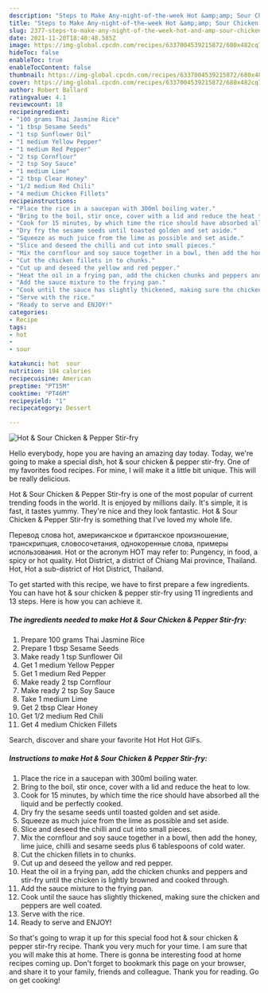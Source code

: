 ```yaml
---
description: "Steps to Make Any-night-of-the-week Hot &amp;amp; Sour Chicken &amp;amp; Pepper Stir-fry"
title: "Steps to Make Any-night-of-the-week Hot &amp;amp; Sour Chicken &amp;amp; Pepper Stir-fry"
slug: 2377-steps-to-make-any-night-of-the-week-hot-and-amp-sour-chicken-and-amp-pepper-stir-fry
date: 2021-11-20T18:40:48.585Z
image: https://img-global.cpcdn.com/recipes/6337004539215872/680x482cq70/hot-sour-chicken-pepper-stir-fry-recipe-main-photo.jpg
hideToc: false
enableToc: true
enableTocContent: false
thumbnail: https://img-global.cpcdn.com/recipes/6337004539215872/680x482cq70/hot-sour-chicken-pepper-stir-fry-recipe-main-photo.jpg
cover: https://img-global.cpcdn.com/recipes/6337004539215872/680x482cq70/hot-sour-chicken-pepper-stir-fry-recipe-main-photo.jpg
author: Robert Ballard
ratingvalue: 4.1
reviewcount: 18
recipeingredient:
- "100 grams Thai Jasmine Rice"
- "1 tbsp Sesame Seeds"
- "1 tsp Sunflower Oil"
- "1 medium Yellow Pepper"
- "1 medium Red Pepper"
- "2 tsp Cornflour"
- "2 tsp Soy Sauce"
- "1 medium Lime"
- "2 tbsp Clear Honey"
- "1/2 medium Red Chili"
- "4 medium Chicken Fillets"
recipeinstructions:
- "Place the rice in a saucepan with 300ml boiling water."
- "Bring to the boil, stir once, cover with a lid and reduce the heat to low."
- "Cook for 15 minutes, by which time the rice should have absorbed all the liquid and be perfectly cooked."
- "Dry fry the sesame seeds until toasted golden and set aside."
- "Squeeze as much juice from the lime as possible and set aside."
- "Slice and deseed the chilli and cut into small pieces."
- "Mix the cornflour and soy sauce together in a bowl, then add the honey, lime juice, chilli and sesame seeds plus 6 tablespoons of cold water."
- "Cut the chicken fillets in to chunks."
- "Cut up and deseed the yellow and red pepper."
- "Heat the oil in a frying pan, add the chicken chunks and peppers and stir-fry until the chicken is lightly browned and cooked through."
- "Add the sauce mixture to the frying pan."
- "Cook until the sauce has slightly thickened, making sure the chicken and peppers are well coated."
- "Serve with the rice."
- "Ready to serve and ENJOY!"
categories:
- Recipe
tags:
- hot
- 
- sour

katakunci: hot  sour 
nutrition: 194 calories
recipecuisine: American
preptime: "PT15M"
cooktime: "PT46M"
recipeyield: "1"
recipecategory: Dessert

---
```



![Hot &amp; Sour Chicken &amp; Pepper Stir-fry](https://img-global.cpcdn.com/recipes/6337004539215872/680x482cq70/hot-sour-chicken-pepper-stir-fry-recipe-main-photo.jpg)

Hello everybody, hope you are having an amazing day today. Today, we're going to make a special dish, hot &amp; sour chicken &amp; pepper stir-fry. One of my favorites food recipes. For mine, I will make it a little bit unique. This will be really delicious.

Hot &amp; Sour Chicken &amp; Pepper Stir-fry is one of the most popular of current trending foods in the world. It is enjoyed by millions daily. It's simple, it is fast, it tastes yummy. They're nice and they look fantastic. Hot &amp; Sour Chicken &amp; Pepper Stir-fry is something that I've loved my whole life.

Перевод слова hot, американское и британское произношение, транскрипция, словосочетания, однокоренные слова, примеры использования. Hot or the acronym HOT may refer to: Pungency, in food, a spicy or hot quality. Hot District, a district of Chiang Mai province, Thailand. Hot, Hot a sub-district of Hot District, Thailand.


To get started with this recipe, we have to first prepare a few ingredients. You can have hot &amp; sour chicken &amp; pepper stir-fry using 11 ingredients and 13 steps. Here is how you can achieve it.

<!--inarticleads1-->

##### The ingredients needed to make Hot &amp; Sour Chicken &amp; Pepper Stir-fry:

1. Prepare 100 grams Thai Jasmine Rice
1. Prepare 1 tbsp Sesame Seeds
1. Make ready 1 tsp Sunflower Oil
1. Get 1 medium Yellow Pepper
1. Get 1 medium Red Pepper
1. Make ready 2 tsp Cornflour
1. Make ready 2 tsp Soy Sauce
1. Take 1 medium Lime
1. Get 2 tbsp Clear Honey
1. Get 1/2 medium Red Chili
1. Get 4 medium Chicken Fillets


Search, discover and share your favorite Hot Hot Hot GIFs. 

<!--inarticleads2-->

##### Instructions to make Hot &amp; Sour Chicken &amp; Pepper Stir-fry:

1. Place the rice in a saucepan with 300ml boiling water.
1. Bring to the boil, stir once, cover with a lid and reduce the heat to low.
1. Cook for 15 minutes, by which time the rice should have absorbed all the liquid and be perfectly cooked.
1. Dry fry the sesame seeds until toasted golden and set aside.
1. Squeeze as much juice from the lime as possible and set aside.
1. Slice and deseed the chilli and cut into small pieces.
1. Mix the cornflour and soy sauce together in a bowl, then add the honey, lime juice, chilli and sesame seeds plus 6 tablespoons of cold water.
1. Cut the chicken fillets in to chunks.
1. Cut up and deseed the yellow and red pepper.
1. Heat the oil in a frying pan, add the chicken chunks and peppers and stir-fry until the chicken is lightly browned and cooked through.
1. Add the sauce mixture to the frying pan.
1. Cook until the sauce has slightly thickened, making sure the chicken and peppers are well coated.
1. Serve with the rice.
1. Ready to serve and ENJOY!



So that's going to wrap it up for this special food hot &amp; sour chicken &amp; pepper stir-fry recipe. Thank you very much for your time. I am sure that you will make this at home. There is gonna be interesting food at home recipes coming up. Don't forget to bookmark this page on your browser, and share it to your family, friends and colleague. Thank you for reading. Go on get cooking!
